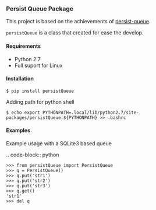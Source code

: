 ### Persist Queue Package 

This project is based on the achievements of [persist-queue](<https://pypi.org/project/persist-queue/>).

``persistQueue`` is a class that created for ease the develop.

#### Requirements
* Python 2.7
* Full suport for Linux

#### Installation

```$ pip install persistQueue```

Adding path for python shell

```$ echo export PYTHONPATH=.local/lib/python2.7/site-packages/persistQueue:${PYTHONPATH} >> .bashrc```

#### Examples
Example usage with a SQLite3 based queue

.. code-block:: python

    >>> from persistQueue import PersistQueue
    >>> q = PersistQueue()
    >>> q.put('str1')
    >>> q.put('str2')
    >>> q.put('str3')
    >>> q.get()
    'str1'
    >>> del q

